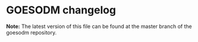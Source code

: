 # GOESODM changelog
**Note:** The latest version of this file can be found at the master branch of
the goesodm repository.

